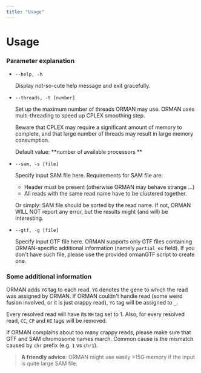 ```yaml
---
title: "Usage"
---
```


# Usage

<div id="arguments" markdown="1">

### Parameter explanation

- `--help, -h`
  
  Display not-so-cute help message and exit gracefully.

- `--threads, -t [number]`

  Set up the maximum number of threads ORMAN may use.  ORMAN uses multi-threading to speed up CPLEX smoothing step.

  Beware that CPLEX may require a significant amount of memory to complete, and that large number of threads may result in large memory consumption.

  Default value: **number of available processors **

- `--sam, -s [file]`

  Specify input SAM file here.
  Requirements for SAM file are:
  
  * Header must be present (otherwise ORMAN may behave strange ...)
  * All reads with the same read name have to be clustered together. 

  Or simply: SAM file should be sorted by the read name.
  If not, ORMAN WILL NOT report any error, but the results might (and will) be interesting.

- `--gtf, -g [file]`

  Specify input GTF file here.
  ORMAN supports only GTF files containing ORMAN-specific additional information (namely `partial_ex` field). If you don't have such file, please use the provided ormanGTF script to create one.

</div>

### Some additional information

ORMAN adds `YG` tag to each read. `YG` denotes the gene to which the read was assigned by ORMAN. If ORMAN couldn't handle read (some weird fusion involved, or it is just crappy read), `YG` tag will be assigned to `_`.

Every resolved read will have its `NH` tag set to 1. Also, for every resolved read, `CC`, `CP` and `HI` tags will be removed.

If ORMAN complains about too many crappy reads, please make sure that GTF and SAM chromosome names march. Common cause is the mismatch caused by `chr` prefix (e.g. `1` vs `chr1`).

> **A friendly advice**: ORMAN might use easily >15G memory if the input is quite large SAM file.
